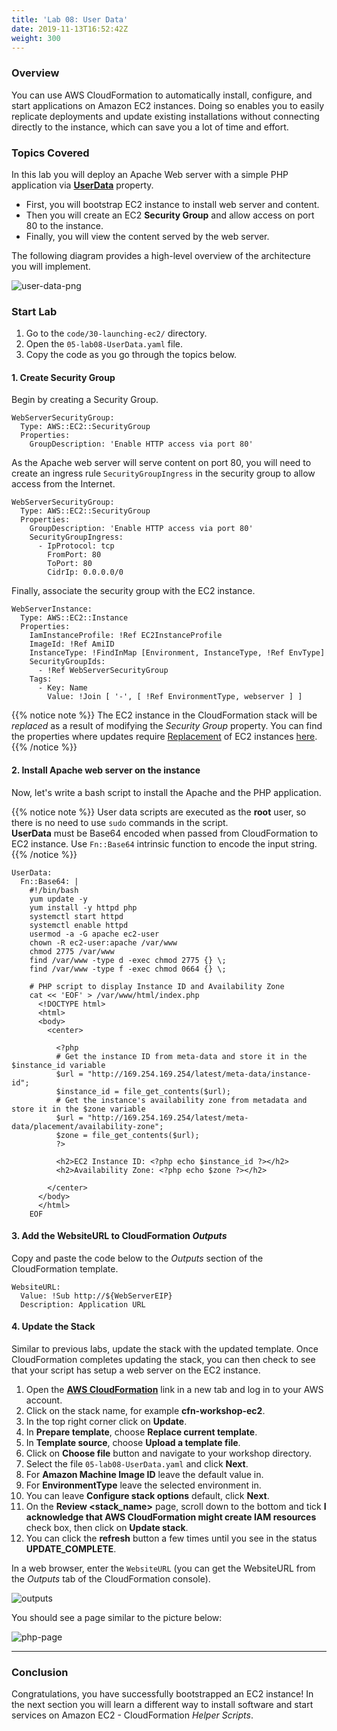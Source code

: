 ```yaml
---
title: 'Lab 08: User Data'
date: 2019-11-13T16:52:42Z
weight: 300
---
```


### Overview

You can use AWS CloudFormation to automatically install, configure, and start applications on Amazon EC2 instances. Doing so enables you to easily replicate deployments and update existing installations without connecting directly to the instance, which can save you a lot of time and effort.

### Topics Covered
In this lab you will deploy an Apache Web server with a simple PHP application via **[UserData](https://docs.aws.amazon.com/AWSEC2/latest/UserGuide/user-data.html)** property. 

+ First, you will bootstrap EC2 instance to install web server and content. 
+ Then you will create an EC2 **Security Group** and allow access on port 80 to the instance. 
+ Finally, you will view the content served by the web server.

The following diagram provides a high-level overview of the architecture you will implement.

![user-data-png](../userdata.png)

### Start Lab

1. Go to the `code/30-launching-ec2/` directory.
1. Open the `05-lab08-UserData.yaml` file.
1. Copy the code as you go through the topics below.

#### 1. Create Security Group
    
Begin by creating a Security Group.

    WebServerSecurityGroup:
      Type: AWS::EC2::SecurityGroup
      Properties:
        GroupDescription: 'Enable HTTP access via port 80'

As the Apache web server will serve content on port 80, you will need to create an ingress rule `SecurityGroupIngress` in the security group to allow access from the Internet.

    WebServerSecurityGroup:
      Type: AWS::EC2::SecurityGroup
      Properties:
        GroupDescription: 'Enable HTTP access via port 80'
        SecurityGroupIngress:
          - IpProtocol: tcp
            FromPort: 80
            ToPort: 80
            CidrIp: 0.0.0.0/0

Finally, associate the security group with the EC2 instance.

    WebServerInstance:
      Type: AWS::EC2::Instance
      Properties:
        IamInstanceProfile: !Ref EC2InstanceProfile
        ImageId: !Ref AmiID
        InstanceType: !FindInMap [Environment, InstanceType, !Ref EnvType]
        SecurityGroupIds:
          - !Ref WebServerSecurityGroup
        Tags:
          - Key: Name
            Value: !Join [ '-', [ !Ref EnvironmentType, webserver ] ]

{{% notice note %}}
The EC2 instance in the CloudFormation stack will be _replaced_ as a result of modifying the _Security Group_ property. You can find the properties where updates require [Replacement](https://docs.aws.amazon.com/AWSCloudFormation/latest/UserGuide/using-cfn-updating-stacks-update-behaviors.html#update-replacement) of EC2 instances [here](https://docs.aws.amazon.com/AWSCloudFormation/latest/UserGuide/aws-properties-ec2-instance.html?shortFooter=true#aws-properties-ec2-instance-properties).
{{% /notice %}}

#### 2. Install Apache web server on the instance

Now, let's write a bash script to install the Apache and the PHP application. 
  
{{% notice note %}}
User data scripts are executed as the **root** user, so there is no need to use `sudo` commands in the script.\
**UserData** must be Base64 encoded when passed from CloudFormation to EC2 instance. Use `Fn::Base64` intrinsic function to encode the input string.
{{% /notice %}}
  
    UserData:
      Fn::Base64: |
        #!/bin/bash
        yum update -y
        yum install -y httpd php
        systemctl start httpd
        systemctl enable httpd
        usermod -a -G apache ec2-user
        chown -R ec2-user:apache /var/www
        chmod 2775 /var/www
        find /var/www -type d -exec chmod 2775 {} \;
        find /var/www -type f -exec chmod 0664 {} \;

        # PHP script to display Instance ID and Availability Zone
        cat << 'EOF' > /var/www/html/index.php
          <!DOCTYPE html>
          <html>
          <body>
            <center>

              <?php
              # Get the instance ID from meta-data and store it in the $instance_id variable
              $url = "http://169.254.169.254/latest/meta-data/instance-id";
              $instance_id = file_get_contents($url);
              # Get the instance's availability zone from metadata and store it in the $zone variable
              $url = "http://169.254.169.254/latest/meta-data/placement/availability-zone";
              $zone = file_get_contents($url);
              ?>

              <h2>EC2 Instance ID: <?php echo $instance_id ?></h2>
              <h2>Availability Zone: <?php echo $zone ?></h2>

            </center>
          </body>
          </html>
        EOF

#### 3. Add the **WebsiteURL** to CloudFormation _Outputs_

Copy and paste the code below to the _Outputs_ section of the CloudFormation template.

    WebsiteURL:
      Value: !Sub http://${WebServerEIP}
      Description: Application URL

#### 4. Update the Stack

Similar to previous labs, update the stack with the updated template. Once CloudFormation completes updating the stack, you can then check to see that your script has setup a web server on the EC2 instance.

1. Open the **[AWS CloudFormation](https://console.aws.amazon.com/cloudformation)** link in a new tab and log in to your AWS account.
1. Click on the stack name, for example **cfn-workshop-ec2**.
1. In the top right corner click on **Update**.
1. In **Prepare template**, choose **Replace current template**.
1. In **Template source**, choose **Upload a template file**.
1. Click on **Choose file** button and navigate to your workshop directory.
1. Select the file `05-lab08-UserData.yaml` and click **Next**.
1. For **Amazon Machine Image ID** leave the default value in.
1. For **EnvironmentType** leave the selected environment in.
1. You can leave **Configure stack options** default, click **Next**.
1. On the **Review <stack_name>** page, scroll down to the bottom and tick **I acknowledge that AWS CloudFormation might create IAM resources** check box, then click on **Update stack**.
1. You can click the **refresh** button a few times until you see in the status **UPDATE_COMPLETE**.

In a web browser, enter the `WebsiteURL` (you can get the WebsiteURL from the _Outputs_ tab of the CloudFormation console).

![outputs](../outputs-1.png)

You should see a page similar to the picture below:

![php-page](../php.png)

---

### Conclusion

Congratulations, you have successfully bootstrapped an EC2 instance! In the next section you will learn a different way
to install software and start services on Amazon EC2 - CloudFormation _Helper Scripts_.
